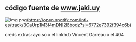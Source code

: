 ## código fuente de www.jaki.uy 

![img.png](https://i.pinimg.com/564x/af/b3/90/afb3904502bac49452e8f4ef9e8617e7.jpg)(https://open.spotify.com/intl-es/track/3CaUrp1M3f4mDNI2IBbodz?si=6772e7392f394c6b)

creds extras:
ayo.so x el linkhub
Vincent Garreau x el 404
